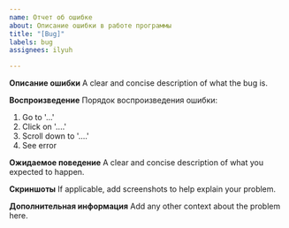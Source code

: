 ```yaml
---
name: Отчет об ошибке
about: Описание ошибки в работе программы
title: "[Bug]"
labels: bug
assignees: ilyuh

---
```


**Описание ошибки**
A clear and concise description of what the bug is.

**Воспроизведение**
Порядок воспроизведения ошибки:
1. Go to '...'
2. Click on '....'
3. Scroll down to '....'
4. See error

**Ожидаемое поведение**
A clear and concise description of what you expected to happen.

**Скриншоты**
If applicable, add screenshots to help explain your problem.

**Дополнительная информация**
Add any other context about the problem here.
